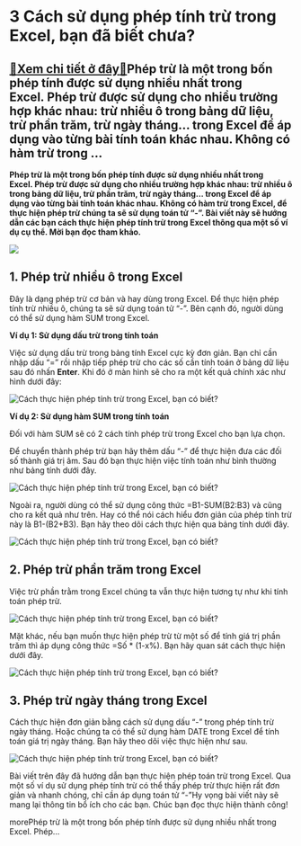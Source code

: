 3 Cách sử dụng phép tính trừ trong Excel, bạn đã biết chưa?
===========================================================

[:gift:Xem chi tiết ở đây:gift:](https://hddtvn.com/3-cach-su-dung-phep-tinh-tru-trong-excel-ban-da-biet-chua/)Phép trừ là một trong bốn phép tính được sử dụng nhiều nhất trong Excel. Phép trừ được sử dụng cho nhiều trường hợp khác nhau: trừ nhiều ô trong bảng dữ liệu, trừ phần trăm, trừ ngày tháng… trong Excel để áp dụng vào từng bài tính toán khác nhau. Không có hàm trừ trong …
-------------------------------------------------------------------------------------------------------------------------------------------------------------------------------------------------------------------------------------------------------------------------------

**Phép trừ là một trong bốn phép tính được sử dụng nhiều nhất trong Excel. Phép trừ được sử dụng cho nhiều trường hợp khác nhau: trừ nhiều ô trong bảng dữ liệu, trừ phần trăm, trừ ngày tháng… trong Excel để áp dụng vào từng bài tính toán khác nhau. Không có hàm trừ trong Excel, để thực hiện phép trừ chúng ta sẽ sử dụng toán tử “-”. Bài viết này sẽ hướng dẫn các bạn cách thực hiện phép tính trừ trong Excel thông qua một số ví dụ cụ thể. Mời bạn đọc tham khảo.**


![](https://hddtvn.com/wp-content/uploads/2021/01/phep-tru.png)


**1. Phép trừ nhiều ô trong Excel**
-----------------------------------


Đây là dạng phép trừ cơ bản và hay dùng trong Excel. Để thực hiện phép tính trừ nhiều ô, chúng ta sẽ sử dụng toán tử “-”. Bên cạnh đó, người dùng có thể sử dụng hàm SUM trong Excel.


**Ví dụ 1: Sử dụng dấu trừ trong tính toán**


Việc sử dụng dấu trừ trong bảng tính Excel cực kỳ đơn giản. Bạn chỉ cần nhập dấu “=” rồi nhập tiếp phép trừ cho các số cần tính toán ở bảng dữ liệu sau đó nhấn **Enter**. Khi đó ở màn hình sẽ cho ra một kết quả chính xác như hình dưới đây:


![Cách thực hiện phép tính trừ trong Excel, bạn có biết?](https://hddtvn.com/wp-content/uploads/2021/01/a77.png "Cách thực hiện phép tính trừ trong Excel, bạn có biết?")


**Ví dụ 2: Sử dụng hàm SUM trong tính toán**


Đối với hàm SUM sẽ có 2 cách tính phép trừ trong Excel cho bạn lựa chọn.


Để chuyển thành phép trừ bạn hãy thêm dấu “-” để thực hiện đưa các đối số thành giá trị âm. Sau đó bạn thực hiện việc tính toán như bình thường như bảng tính dưới đây.


![Cách thực hiện phép tính trừ trong Excel, bạn có biết?](https://hddtvn.com/wp-content/uploads/2021/01/a78.png "Cách thực hiện phép tính trừ trong Excel, bạn có biết?")


Ngoài ra, người dùng có thể sử dụng công thức =B1-SUM(B2:B3) và cũng cho ra kết quả như trên. Hay có thể nói cách hiểu đơn giản của phép tính trừ này là B1-(B2+B3). Bạn hãy theo dõi cách thực hiện qua bảng tính dưới đây.


![](https://hddtvn.com/wp-content/uploads/2021/01/a80.png "Cách thực hiện phép tính trừ trong Excel, bạn có biết?")


**2. Phép trừ phần trăm trong Excel**
-------------------------------------


Việc trừ phần trằm trong Excel chúng ta vẫn thực hiện tương tự như khi tính toán phép trừ.


![Cách thực hiện phép tính trừ trong Excel, bạn có biết?](https://hddtvn.com/wp-content/uploads/2021/01/a81.png "Cách thực hiện phép tính trừ trong Excel, bạn có biết?")


Mặt khác, nếu bạn muốn thực hiện phép trừ từ một số để tính giá trị phần trăm thì áp dụng công thức =Số * (1-x%). Bạn hãy quan sát cách thực hiện dưới đây.


![](https://hddtvn.com/wp-content/uploads/2021/01/a82.png "Cách thực hiện phép tính trừ trong Excel, bạn có biết?")


**3. Phép trừ ngày tháng trong Excel**
--------------------------------------


Cách thực hiện đơn giản bằng cách sử dụng dấu “-” trong phép tính trừ ngày tháng. Hoặc chúng ta có thể sử dụng hàm DATE trong Excel để tính toán giá trị ngày tháng. Bạn hãy theo dõi việc thực hiện như sau.


![Cách thực hiện phép tính trừ trong Excel, bạn có biết?](https://hddtvn.com/wp-content/uploads/2021/01/a83-300x205-1.png "Cách thực hiện phép tính trừ trong Excel, bạn có biết?")


Bài viết trên đây đã hướng dẫn bạn thực hiện phép toán trừ trong Excel. Qua một số ví dụ sử dụng phép tính trừ có thể thấy phép trừ thực hiện rất đơn giản và nhanh chóng, chỉ cần áp dụng toán tử “-”Hy vọng bài viết này sẽ mang lại thông tin bổ ích cho các bạn. Chúc bạn đọc thực hiện thành công!


morePhép trừ là một trong bốn phép tính được sử dụng nhiều nhất trong Excel. Phép…


